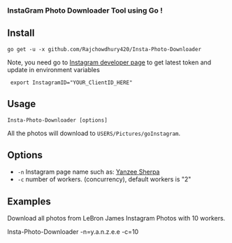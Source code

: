 ### InstaGram Photo Downloader Tool using Go !
Install
--------------

    go get -u -x github.com/Rajchowdhury420/Insta-Photo-Downloader

Note, you need go to [Instagram developer page](https://instagram.com/developer/clients/manage/) to get latest token and update in environment variables

     export InstagramID="YOUR_ClientID_HERE"

Usage
---------------------

    Insta-Photo-Downloader [options] 

All the photos will download to `USERS/Pictures/goInstagram`.

Options
---------------

- `-n` Instagram page name such as: [Yanzee Sherpa](https://www.instagram.com/y.a.n.z.e.e/) 
- `-c` number of workers. (concurrency), default workers is "2"


Examples
---------------

Download all photos from LeBron James Instagram Photos with 10 workers.

  Insta-Photo-Downloader -n=y.a.n.z.e.e -c=10



